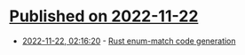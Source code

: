 # [Published on 2022-11-22](index.md)

* [2022-11-22, 02:16:20](https://lobste.rs/s/yajsap/rust_enum_match_code_generation) - [Rust enum-match code generation](https://www.eventhelix.com/rust/rust-to-assembly-enum-match/)
